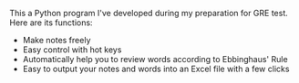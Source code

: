 This a Python program I've developed during my preparation for GRE test. Here are its functions:
* Make notes freely
* Easy control with hot keys
* Automatically help you to review words according to Ebbinghaus' Rule
* Easy to output your notes and words into an Excel file with a few clicks
